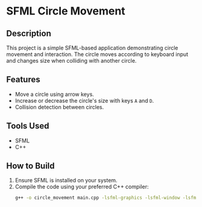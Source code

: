# SFML Circle Movement

## Description

This project is a simple SFML-based application demonstrating circle movement and interaction. The circle moves according to keyboard input and changes size when colliding with another circle.

## Features

- Move a circle using arrow keys.
- Increase or decrease the circle's size with keys `A` and `D`.
- Collision detection between circles.

## Tools Used

- SFML 
- C++

## How to Build

1. Ensure SFML is installed on your system.
2. Compile the code using your preferred C++ compiler:
   ```bash
   g++ -o circle_movement main.cpp -lsfml-graphics -lsfml-window -lsfml-system
